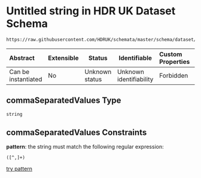 # Untitled string in HDR UK Dataset Schema

```txt
https://raw.githubusercontent.com/HDRUK/schemata/master/schema/dataset/dataset.schema.json#/definitions/commaSeparatedValues
```




| Abstract            | Extensible | Status         | Identifiable            | Custom Properties | Additional Properties | Access Restrictions | Defined In                                                                                         |
| :------------------ | ---------- | -------------- | ----------------------- | :---------------- | --------------------- | ------------------- | -------------------------------------------------------------------------------------------------- |
| Can be instantiated | No         | Unknown status | Unknown identifiability | Forbidden         | Allowed               | none                | [dataset.schema.json\*](../../../schema/dataset/latest/dataset.schema.json "open original schema") |

## commaSeparatedValues Type

`string`

## commaSeparatedValues Constraints

**pattern**: the string must match the following regular expression: 

```regexp
([^,]+)
```

[try pattern](https://regexr.com/?expression=(%5B%5E%2C%5D%2B) "try regular expression with regexr.com")
